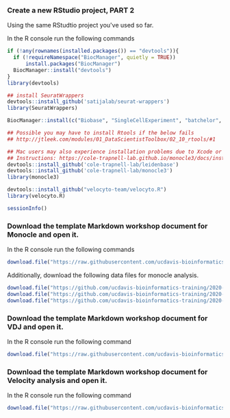 ### Create a new RStudio project, PART 2

Using the same RStudtio project you've used so far.

In the R console run the following commands
```r
if (!any(rownames(installed.packages()) == "devtools")){
  if (!requireNamespace("BiocManager", quietly = TRUE))
      install.packages("BiocManager")
  BiocManager::install("devtools")
}
library(devtools)

## install SeuratWrappers
devtools::install_github('satijalab/seurat-wrappers')
library(SeuratWrappers)

BiocManager::install(c("Biobase", "SingleCellExperiment", "batchelor", "BiocGenerics", "DelayedArray", "DelayedMatrixStats", "limma", "S4Vectors", "SummarizedExperiment", "pcaMethods"))

## Possible you may have to install Rtools if the below fails
## http://jtleek.com/modules/01_DataScientistToolbox/02_10_rtools/#1

## Mac users may also experience installation problems due to Xcode or gfortran.
## Instructions: https://cole-trapnell-lab.github.io/monocle3/docs/installation/
devtools::install_github('cole-trapnell-lab/leidenbase')
devtools::install_github('cole-trapnell-lab/monocle3')
library(monocle3)

devtools::install_github("velocyto-team/velocyto.R")
library(velocyto.R)

sessionInfo()
```

### Download the template Markdown workshop document for Monocle and open it.

In the R console run the following commands
```r
download.file("https://raw.githubusercontent.com/ucdavis-bioinformatics-training/2020-August-Advanced-scRNAseq/master/data_analysis/adv_scrnaseq_monocle.Rmd", "monocle.Rmd")
```

Additionally, download the following data files for monocle analysis.

```r
download.file("https://github.com/ucdavis-bioinformatics-training/2020-August-Advanced-scRNAseq/raw/master/datasets/monocle3_expression_matrix.rds", "monocle3_expression_matrix.rds")
download.file("https://github.com/ucdavis-bioinformatics-training/2020-August-Advanced-scRNAseq/raw/master/datasets/monocle3_cell_metadata.rds", "monocle3_cell_metadata.rds")
download.file("https://github.com/ucdavis-bioinformatics-training/2020-August-Advanced-scRNAseq/raw/master/datasets/monocle3_gene_metadata.rds", "monocle3_gene_metadata.rds")
```

### Download the template Markdown workshop document for VDJ and open it.

In the R console run the following command
```r
download.file("https://raw.githubusercontent.com/ucdavis-bioinformatics-training/2020-August-Advanced-scRNAseq/master/data_analysis/VDJ_Analysis.Rmd", "VDJ_Analysis.Rmd")
```

### Download the template Markdown workshop document for Velocity analysis and open it.

In the R console run the following command
```r
download.file("https://raw.githubusercontent.com/ucdavis-bioinformatics-training/2020-August-Advanced-scRNAseq/master/data_analysis/Velocyto.Rmd", "Velocyto.Rmd")
```

